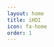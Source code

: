```yaml
---
layout: home
title: iHDI
icon: fa-home
order: 1
---
```


<style>
  body p {
  text-align: justify;
  font-size: 80%;
  }
</style>
